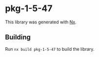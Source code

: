 # pkg-1-5-47

This library was generated with [Nx](https://nx.dev).

## Building

Run `nx build pkg-1-5-47` to build the library.
